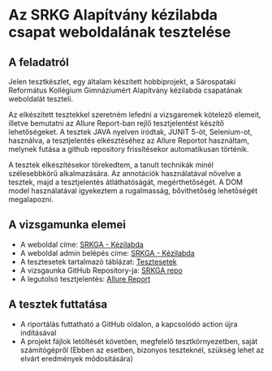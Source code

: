 # Az SRKG Alapítvány kézilabda csapat weboldalának tesztelése

## A feladatról
Jelen tesztkészlet, egy általam készített hobbiprojekt, a Sárospataki Református Kollégium Gimnáziumért Alapítvány kézilabda csapatának weboldalát teszteli.

Az elkészített tesztekkel szeretném lefedni a vizsgaremek kötelező elemeit, illetve bemutatni az Allure Report-ban rejlő tesztjelentést készítő lehetőségeket.
A tesztek JAVA nyelven íródtak, JUNIT 5-öt, Selenium-ot, használva, a tesztjelentés elkésztéséhez az Allure Reportot használtam, melynek futása a github repository frissítésekor automatikusan történik.

A tesztek elkészítésekor törekedtem, a tanult technikák minél szélesebbkörű alkalmazására. Az annotációk használatával növelve a tesztek, majd a tesztjelentés átláthatóságát, megérthetőségét. A DOM model használatával igyekeztem a rugalmasság, bővíthetőség lehetőségét megalapozni.  

## A vizsgamunka elemei

- A weboldal címe: [SRKGA - Kézilabda](http://srkgakezilabda.hu/)
- A weboldal admin belépés címe: [SRKGA - Kézilabda](http://srkgakezilabda.hu/admin)
- A tesztesetek tartalmazó táblázat: [Tesztesetek](https://docs.google.com/spreadsheets/d/17usWINlHQc322-yzI4dsEL2Y6qsqkedloQqOz0GRvz8/edit?usp=sharing)
- A vizsgaunka GitHub Repository-ja: [SRKGA repo](https://github.com/funakattila/srkga)
- A legutolsó tesztjelentés: [Allure Report](https://funakattila.github.io/srkga/42/)

## A tesztek futtatása
- A riportálás futtatható a GitHub oldalon, a kapcsolódó action újra indításával
- A projekt fájlok letöltését követően, megfelelő tesztkörnyezetben, saját számítógépről (Ebben az esetben, bizonyos teszteknél, szükség lehet az elvárt eredmények módosítására)

